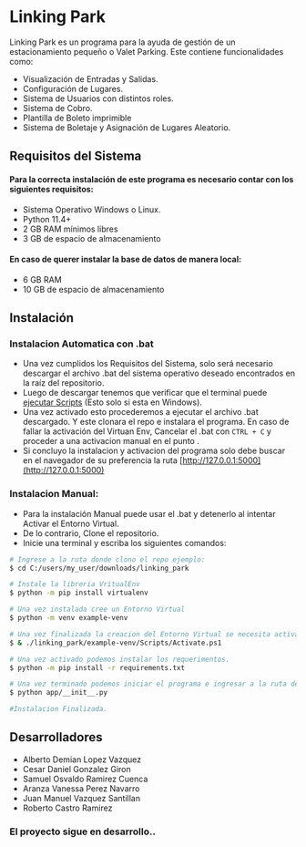 # Linking Park

Linking Park es un programa para la ayuda de gestión de un estacionamiento pequeño o Valet Parking. Este contiene funcionalidades como:
* Visualización de Entradas y Salidas.
* Configuración de Lugares.
* Sistema de Usuarios con distintos roles.
* Sistema de Cobro.
* Plantilla de Boleto imprimible
* Sistema de Boletaje y Asignación de Lugares Aleatorio.

## Requisitos del Sistema
#### Para la correcta instalación de este programa es necesario contar con los siguientes requisitos:
* Sistema Operativo Windows o Linux.
* Python 11.4+
* 2 GB RAM mínimos libres 
* 3 GB de espacio de almacenamiento
#### En caso de querer instalar la base de datos de manera local:
* 6 GB RAM
* 10 GB de espacio de almacenamiento

## Instalación
### Instalacion Automatica con .bat
* Una vez cumplidos los Requisitos del Sistema, solo será necesario descargar el archivo .bat del sistema operativo deseado encontrados en la raíz del repositorio. 
* Luego de descargar tenemos que verificar que el terminal puede [ejecutar Scripts](https://www.drupaladicto.com/snippet/como-habilitar-la-ejecucion-de-scripts-para-powershell) (Esto solo si esta en Windows). 
* Una vez activado esto procederemos a ejecutar el archivo .bat descargado. Y este clonara el repo e instalara el programa. En caso de fallar la activación del Virtuan Env, Cancelar el .bat con `CTRL + C` y proceder a una activacion manual en el punto .
* Si concluyo la instalacion y activacion del programa solo debe buscar en el navegador de su preferencia la ruta [http://127.0.0.1:5000](http://127.0.0.1:5000)

### Instalacion Manual:
* Para la instalación Manual puede usar el .bat y detenerlo al intentar Activar el Entorno Virtual.
* De lo contrario, Clone el repositorio.
* Inicie una terminal y escriba los siguientes comandos:
```bash
# Ingrese a la ruta donde clono el repo ejemplo:
$ cd C:/users/my_user/downloads/linking_park

# Instale la libreria VritualEnv
$ python -m pip install virtualenv

# Una vez instalada cree un Entorno Virtual
$ python -m venv example-venv

# Una vez finalizada la creacion del Entorno Virtual se necesita activar.
$ & ./linking_park/example-venv/Scripts/Activate.ps1

# Una vez activado podemos instalar los requerimentos.
$ python -m pip install -r requirements.txt

# Una vez terminado podemos iniciar el programa e ingresar a la ruta del paso final de la instalacion automatica
$ python app/__init__.py 

#Instalacion Finalizada.

```
## Desarrolladores

* Alberto Demian Lopez Vazquez
* Cesar Daniel Gonzalez Giron
* Samuel Osvaldo Ramirez Cuenca
* Aranza Vanessa Perez Navarro
* Juan Manuel Vazquez Santillan
* Roberto Castro Ramirez
### El proyecto sigue en desarrollo..

